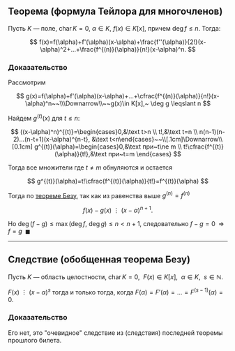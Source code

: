 ## **Теорема** (формула Тейлора для многочленов)

Пусть $K$ — поле, $\operatorname{char}K=0$, $\alpha\in K$, $f(x)\in K[x]$, причем $\deg f\leqslant n$. Тогда:

$$
f(x)=f(\alpha)+f'(\alpha)(x-\alpha)+\frac{f''(\alpha)}{2!}(x-\alpha)^2+...+\frac{f^{(n)}(\alpha)}{n!}(x-\alpha)^n.
$$

### **Доказательство**

Рассмотрим

$$
 g(x)=f(\alpha)+f'(\alpha)(x-\alpha)+...+\cfrac{f^{(n)}(\alpha)}{n!}(x-\alpha)^n~~\\\Downarrow\\~~g(x)\in K[x],~ \deg g \leqslant n
$$

Найдем $g^{(t)}(x)$ для $t\leqslant n$:

$$
((x-\alpha)^n)^{(t)}=\begin{cases}0,&\text t>n \\ t!,&\text t=n \\ n(n-1)(n-2)...(n-t+1)(x-\alpha)^{n-t}, &\text t<n\end{cases}~~\\[.1cm]\Downarrow\\[0.1cm]
g^{(t)}(\alpha)=\begin{cases}0,&\text при~t\ne m \\ t!\cfrac{f^{(t)}(\alpha)}{t!},&\text при~t=m \end{cases}
$$

Тогда все множители где  $t\not =m$ обнуляются и остается

$$
g^{(t)}(\alpha)=t!\cfrac{f^{(t)}(\alpha)}{t!}=f^{(t)}(\alpha)
$$

Тогда по [теореме Безу](6-10%20(все).md), так как из равенства выше $g^{(n)}=f^{(n)}$ 

$$
 {f(x)-g(x)~\vdots~(x-\alpha)^{n+1}}.                          
$$

Но $\deg(f-g)\leqslant \max(\deg f,~\deg g)\leqslant n < n+1$, следовательно ${f-g=0}\;\;\Rightarrow\;\;{f=g}\;\;\blacksquare$

---
## **Следствие** (обобщенная теорема Безу)

Пусть $K$ — область целостности, $\operatorname{char} K =0$, $~F(x) \in K[x]$, $~\alpha \in K$, $~s \in \mathbb{N}$.

$F(x)~\vdots~(x-\alpha)^s$ тогда и только тогда, когда  $F(\alpha)=F'(\alpha)=...=F^{(s-1)}(\alpha)=0$.

### **Доказательство**

Его нет, это "очевидное" следствие из (следствия) последней теоремы прошлого билета.